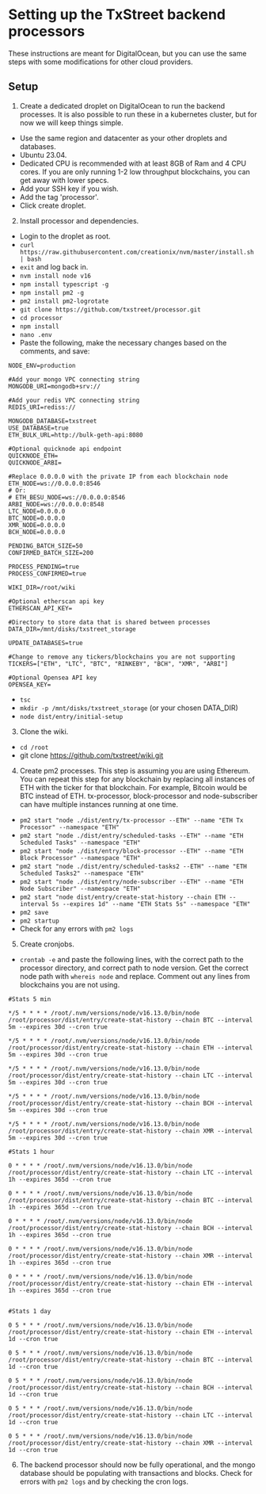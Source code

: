 # Setting up the TxStreet backend processors

These instructions are meant for DigitalOcean, but you can use the same steps with some modifications for other cloud providers.

## Setup

1. Create a dedicated droplet on DigitalOcean to run the backend processes. It is also possible to run these in a kubernetes cluster, but for now we will keep things simple.
- Use the same region and datacenter as your other droplets and databases.
- Ubuntu 23.04.
- Dedicated CPU is recommended with at least 8GB of Ram and 4 CPU cores. If you are only running 1-2 low throughput blockchains, you can get away with lower specs.
- Add your SSH key if you wish.
- Add the tag 'processor'.
- Click create droplet.

2. Install processor and dependencies.
- Login to the droplet as root.
- `curl https://raw.githubusercontent.com/creationix/nvm/master/install.sh | bash`
- `exit` and log back in.
- `nvm install node v16`
- `npm install typescript -g`
- `npm install pm2 -g`
- `pm2 install pm2-logrotate`
- `git clone https://github.com/txstreet/processor.git`
- `cd processor`
- `npm install`
- `nano .env`
- Paste the following, make the necessary changes based on the comments, and save:
```
NODE_ENV=production

#Add your mongo VPC connecting string
MONGODB_URI=mongodb+srv://

#Add your redis VPC connecting string
REDIS_URI=rediss://

MONGODB_DATABASE=txstreet
USE_DATABASE=true
ETH_BULK_URL=http://bulk-geth-api:8080

#Optional quicknode api endpoint
QUICKNODE_ETH=
QUICKNODE_ARBI=

#Replace 0.0.0.0 with the private IP from each blockchain node
ETH_NODE=ws://0.0.0.0:8546
# Or:
# ETH_BESU_NODE=ws://0.0.0.0:8546
ARBI_NODE=ws://0.0.0.0:8548
LTC_NODE=0.0.0.0
BTC_NODE=0.0.0.0
XMR_NODE=0.0.0.0
BCH_NODE=0.0.0.0

PENDING_BATCH_SIZE=50
CONFIRMED_BATCH_SIZE=200

PROCESS_PENDING=true
PROCESS_CONFIRMED=true

WIKI_DIR=/root/wiki

#Optional etherscan api key
ETHERSCAN_API_KEY=

#Directory to store data that is shared between processes
DATA_DIR=/mnt/disks/txstreet_storage

UPDATE_DATABASES=true

#Change to remove any tickers/blockchains you are not supporting
TICKERS=["ETH", "LTC", "BTC", "RINKEBY", "BCH", "XMR", "ARBI"]

#Optional Opensea API key
OPENSEA_KEY=
```
- `tsc`
- `mkdir -p /mnt/disks/txstreet_storage` (or your chosen DATA_DIR)
- `node dist/entry/initial-setup`

3. Clone the wiki.
- `cd /root`
- git clone https://github.com/txstreet/wiki.git

4. Create pm2 processes. This step is assuming you are using Ethereum. You can repeat this step for any blockchain by replacing all instances of ETH with the ticker for that blockchain. For example, Bitcoin would be BTC instead of ETH. tx-processor, block-processor and node-subscriber can have multiple instances running at one time.
- `pm2 start "node ./dist/entry/tx-processor --ETH" --name "ETH Tx Processor" --namespace "ETH"`
- `pm2 start "node ./dist/entry/scheduled-tasks --ETH" --name "ETH Scheduled Tasks" --namespace "ETH"`
- `pm2 start "node ./dist/entry/block-processor --ETH" --name "ETH Block Processor" --namespace "ETH"`
- `pm2 start "node ./dist/entry/scheduled-tasks2 --ETH" --name "ETH Scheduled Tasks2" --namespace "ETH"`
- `pm2 start "node ./dist/entry/node-subscriber --ETH" --name "ETH Node Subscriber" --namespace "ETH"`
- `pm2 start "node dist/entry/create-stat-history --chain ETH --interval 5s --expires 1d" --name "ETH Stats 5s" --namespace "ETH"`
- `pm2 save`
- `pm2 startup`
- Check for any errors with `pm2 logs`
5. Create cronjobs.
- `crontab -e` and paste the following lines, with the correct path to the processor directory, and correct path to node version. Get the correct node path with `whereis node` and replace. Comment out any lines from blockchains you are not using.

```
#Stats 5 min

*/5 * * * * /root/.nvm/versions/node/v16.13.0/bin/node /root/processor/dist/entry/create-stat-history --chain BTC --interval 5m --expires 30d --cron true

*/5 * * * * /root/.nvm/versions/node/v16.13.0/bin/node /root/processor/dist/entry/create-stat-history --chain ETH --interval 5m --expires 30d --cron true

*/5 * * * * /root/.nvm/versions/node/v16.13.0/bin/node /root/processor/dist/entry/create-stat-history --chain LTC --interval 5m --expires 30d --cron true

*/5 * * * * /root/.nvm/versions/node/v16.13.0/bin/node /root/processor/dist/entry/create-stat-history --chain BCH --interval 5m --expires 30d --cron true

*/5 * * * * /root/.nvm/versions/node/v16.13.0/bin/node /root/processor/dist/entry/create-stat-history --chain XMR --interval 5m --expires 30d --cron true

#Stats 1 hour

0 * * * * /root/.nvm/versions/node/v16.13.0/bin/node /root/processor/dist/entry/create-stat-history --chain LTC --interval 1h --expires 365d --cron true

0 * * * * /root/.nvm/versions/node/v16.13.0/bin/node /root/processor/dist/entry/create-stat-history --chain BTC --interval 1h --expires 365d --cron true

0 * * * * /root/.nvm/versions/node/v16.13.0/bin/node /root/processor/dist/entry/create-stat-history --chain BCH --interval 1h --expires 365d --cron true

0 * * * * /root/.nvm/versions/node/v16.13.0/bin/node /root/processor/dist/entry/create-stat-history --chain XMR --interval 1h --expires 365d --cron true

0 * * * * /root/.nvm/versions/node/v16.13.0/bin/node /root/processor/dist/entry/create-stat-history --chain ETH --interval 1h --expires 365d --cron true


#Stats 1 day

0 5 * * * /root/.nvm/versions/node/v16.13.0/bin/node /root/processor/dist/entry/create-stat-history --chain ETH --interval 1d --cron true

0 5 * * * /root/.nvm/versions/node/v16.13.0/bin/node /root/processor/dist/entry/create-stat-history --chain BTC --interval 1d --cron true

0 5 * * * /root/.nvm/versions/node/v16.13.0/bin/node /root/processor/dist/entry/create-stat-history --chain BCH --interval 1d --cron true

0 5 * * * /root/.nvm/versions/node/v16.13.0/bin/node /root/processor/dist/entry/create-stat-history --chain LTC --interval 1d --cron true

0 5 * * * /root/.nvm/versions/node/v16.13.0/bin/node /root/processor/dist/entry/create-stat-history --chain XMR --interval 1d --cron true
```
6. The backend processor should now be fully operational, and the mongo database should be populating with transactions and blocks. Check for errors with `pm2 logs` and by checking the cron logs.
